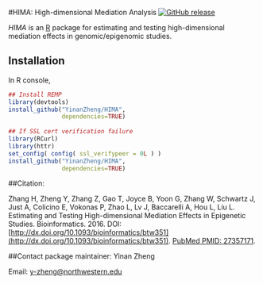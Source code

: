 #HIMA: High-dimensional Mediation Analysis
[![GitHub release](https://img.shields.io/badge/release-v1.0.1-blue.svg)](https://github.com/YinanZheng/HIMA/releases)

*HIMA* is an [R](http://en.wikipedia.org/wiki/R_%28programming_language%29) package for estimating and testing high-dimensional mediation effects in genomic/epigenomic studies.

## Installation 

In R console,
```r
## Install REMP
library(devtools)
install_github("YinanZheng/HIMA",
               dependencies=TRUE)
               
## If SSL cert verification failure
library(RCurl)
library(httr)
set_config( config( ssl_verifypeer = 0L ) )
install_github("YinanZheng/HIMA",
               dependencies=TRUE)
```

##Citation:

Zhang H, Zheng Y, Zhang Z, Gao T, Joyce B, Yoon G, Zhang W, Schwartz J, Just A, Colicino E, Vokonas P, Zhao L, Lv J, Baccarelli A, Hou L, Liu L. Estimating and Testing High-dimensional Mediation Effects in Epigenetic Studies. Bioinformatics. 2016. DOI: [http://dx.doi.org/10.1093/bioinformatics/btw351](http://dx.doi.org/10.1093/bioinformatics/btw351). [PubMed PMID: 27357171](http://www.ncbi.nlm.nih.gov/pubmed/?term=27357171).

##Contact package maintainer:
Yinan Zheng 

Email: y-zheng@northwestern.edu



